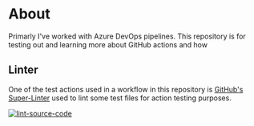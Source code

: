 # About

Primarly I've worked with Azure DevOps pipelines. This repository is for testing out and learning more about GitHub actions and how

## Linter

One of the test actions used in a workflow in this repository is [GitHub's Super-Linter](https://github.com/marketplace/actions/super-linter) used to lint some test files for action testing purposes.

[![lint-source-code](https://github.com/kpalmberg/github-actions-poc/actions/workflows/lint-source-code.yml/badge.svg)](https://github.com/kpalmberg/github-actions-poc/actions/workflows/lint-source-code.yml)